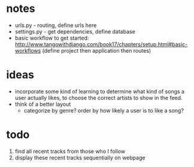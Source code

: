 # notes
* urls.py - routing, define urls here
* settings.py - get dependencies, define database
* basic workflow to get started: http://www.tangowithdjango.com/book17/chapters/setup.html#basic-workflows (define project then application then routes)

# ideas
* incorporate some kind of learning to determine what kind of songs a user actually likes, to choose the correct artists to show in the feed. 
* think of a better layout 
    - categorize by genre? order by how likely a user is to like a song?

# todo
1. find all recent tracks from those who I follow
2. display these recent tracks sequentially on webpage